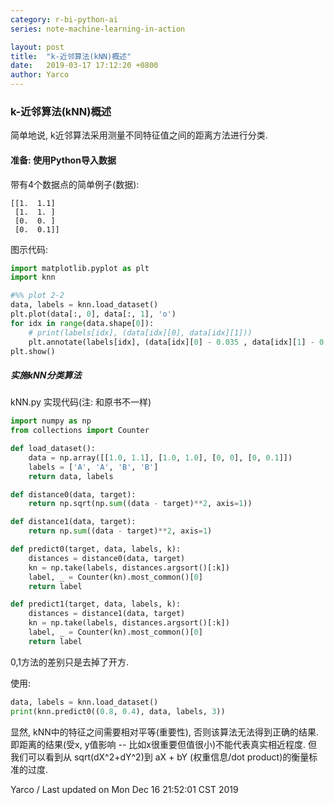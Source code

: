 ```yaml
---
category: r-bi-python-ai
series: note-machine-learning-in-action

layout: post 
title:  "k-近邻算法(kNN)概述"
date:   2019-03-17 17:12:20 +0800
author: Yarco
---
```

### k-近邻算法(kNN)概述
简单地说, k近邻算法采用测量不同特征值之间的距离方法进行分类.

#### 准备: 使用Python导入数据
带有4个数据点的简单例子(数据):
```
[[1.  1.1]
 [1.  1. ]
 [0.  0. ]
 [0.  0.1]]
```

图示代码:
```python
import matplotlib.pyplot as plt
import knn

#%% plot 2-2
data, labels = knn.load_dataset()
plt.plot(data[:, 0], data[:, 1], 'o')
for idx in range(data.shape[0]):
    # print(labels[idx], (data[idx][0], data[idx][1]))
    plt.annotate(labels[idx], (data[idx][0] - 0.035 , data[idx][1] - 0.01))
plt.show()
```

##### 实施kNN分类算法
kNN.py 实现代码(注: 和原书不一样)
```python
import numpy as np
from collections import Counter

def load_dataset():
    data = np.array([[1.0, 1.1], [1.0, 1.0], [0, 0], [0, 0.1]])
    labels = ['A', 'A', 'B', 'B']
    return data, labels

def distance0(data, target):
    return np.sqrt(np.sum((data - target)**2, axis=1))

def distance1(data, target):
    return np.sum((data - target)**2, axis=1)

def predict0(target, data, labels, k):
    distances = distance0(data, target)
    kn = np.take(labels, distances.argsort()[:k])
    label, _ = Counter(kn).most_common()[0]
    return label

def predict1(target, data, labels, k):
    distances = distance1(data, target)
    kn = np.take(labels, distances.argsort()[:k])
    label, _ = Counter(kn).most_common()[0]
    return label
```
0,1方法的差别只是去掉了开方.

使用:
```python
data, labels = knn.load_dataset()
print(knn.predict0((0.8, 0.4), data, labels, 3))
```

显然, kNN中的特征之间需要相对平等(重要性), 否则该算法无法得到正确的结果. 即距离的结果(受x, y值影响 -- 比如x很重要但值很小)不能代表真实相近程度.
但我们可以看到从 sqrt(dX^2+dY^2)到 aX + bY (权重信息/dot product)的衡量标准的过度.


Yarco / Last updated on Mon Dec 16 21:52:01 CST 2019
